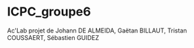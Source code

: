 # ICPC_groupe6
Ac'Lab projet de Johann DE ALMEIDA, Gaëtan BILLAUT, Tristan COUSSAERT, Sébastien GUIDEZ
